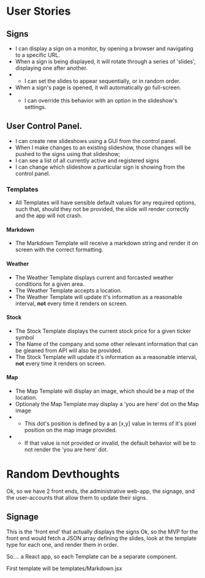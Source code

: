 # User Stories

## Signs
- I can display a sign on a monitor, by opening a browser and navigating to a specific URL.
- When a sign is being displayed, it will rotate through a series of 'slides', displaying one after another.
- - I can set the slides to appear sequentially, or in random order.
- When a sign's page is opened, it will automatically go full-screen.
- - I can override this behavior with an option in the slideshow's settings.

## User Control Panel.
- I can create new slideshows using a GUI from the control panel.
- When I make changes to an existing slideshow, those changes will be pushed to the signs using that slideshow;
- I can see a list of all currently active and registered signs
- I can change which slideshow a particular sign is showing from the control panel.

### Templates
- All Templates will have sensible default values for any required options, such that, should they not be provided, the slide will render correctly and the app will not crash.
#### Markdown
- The Markdown Template will receive a markdown string and render it on screen with the correct formatting.
#### Weather
- The Weather Template displays current and forcasted weather conditions for a given area.
- The Weather Template accepts a location.
- The Weather Template will update it's information as a reasonable interval, **not** every time it renders on screen.
#### Stock
- The Stock Template displays the current stock price for a given ticker symbol
- The Name of the company and some other relevant information that can be gleaned from API will also be provided.
- The Stock Template will update it's information as a reasonable interval, **not** every time it renders on screen.
#### Map
- The Map Template will display an image, which should be a map of the location.
- Optionaly the Map Template may display a 'you are here' dot on the Map image
- - This dot's position is defined by a an [x,y] value in terms of it's pixel position on the map image provided.
- - If that value is not provided or invalid, the default behavior will be to not render the 'you are here' dot.

# Random Devthoughts

Ok, so we have 2 front ends, the administrative web-app, the signage, and the user-accounts that allow them to update their signs.

## Signage
This is the 'front end' that actually displays the signs
Ok, so the MVP for the front end would fetch a JSON array defining the slides,
look at the template type for each one, and render them in order.

So.... a React app, so each Template can be a separate component.

First template will be templates/Markdown.jsx
